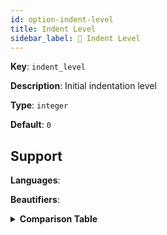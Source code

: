 ```yaml
---
id: option-indent-level
title: Indent Level
sidebar_label: 🚨 Indent Level
---
```

**Key**: `indent_level`

**Description**: Initial indentation level

**Type**: `integer`

**Default**: `0`

## Support
**Languages**: 

**Beautifiers**: 

<details><summary><strong>Comparison Table</strong></summary>
</details>